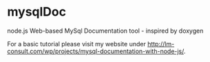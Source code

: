 mysqlDoc
========

node.js Web-based MySql Documentation tool - inspired by doxygen

For a basic tutorial please visit my website under <http://lm-consult.com/wp/projects/mysql-documentation-with-node-js/>.
